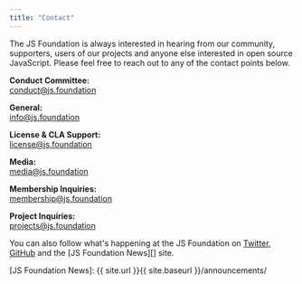 ```yaml
---
title: "Contact"
---
```


The JS Foundation is always interested in hearing from our community, supporters, users of our projects and anyone else interested in open source JavaScript. Please feel free to reach out to any of the contact points below.

**Conduct Committee:**  
[conduct@js.foundation][]

**General:**  
[info@js.foundation][]

**License & CLA Support:**  
[license@js.foundation][]

**Media:**  
[media@js.foundation][]

**Membership Inquiries:**  
[membership@js.foundation][]

**Project Inquiries:**  
[projects@js.foundation][]


You can also follow what's happening at the JS Foundation on [Twitter][], [GitHub][] and the [JS Foundation News][] site.

[conduct@js.foundation]: mailto:conduct@js.foundation
[info@js.foundation]: mailto:info@js.foundation
[license@js.foundation]: mailto:license@js.foundation
[media@js.foundation]: mailto:media@js.foundation
[membership@js.foundation]: mailto:membership@js.foundation
[projects@js.foundation]: mailto:projects@js.foundation
[Twitter]: https://twitter.com/the_jsf
[GitHub]: https://github.com/jsfoundation
[JS Foundation News]: {{ site.url }}{{ site.baseurl }}/announcements/

